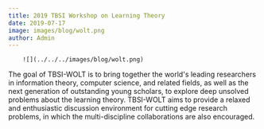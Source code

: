 ```yaml
---
title: 2019 TBSI Workshop on Learning Theory
date: 2019-07-17
image: images/blog/wolt.png
author: Admin
---
```

        ![](../../../images/blog/wolt.png)
The goal of TBSI-WOLT is to bring together the world's leading researchers in information theory, computer science, and related fields, as well as the next generation of outstanding young scholars, to explore deep unsolved problems about the learning theory. TBSI-WOLT aims to provide a relaxed and enthusiastic discussion environment for cutting edge research problems, in which the multi-discipline collaborations are also encouraged.

